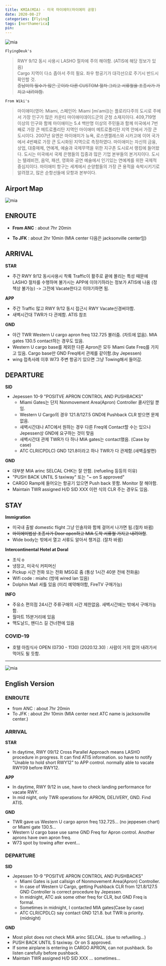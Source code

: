 ```yaml
---
title: KMIA(MIA) - 미국 마이에미(마이에미 공항)
date: 2020-08-27
categories: [Flying]
tags: [northamerica]
pin:
---
```


![mia](/img/flying/airport/mia.JPG)

`FlyingDeuk's`
>RWY 9/12 동시 사용시 LASHO 절차에 주의 해야함. (ATIS에 해당 정보가 있음) <br>
Cargo 지역이 다소 좁아서 주의 필요. 좌우 항공기가 대각선으로 주기시 반드시 확인할 것. <br>
~~중남미의 밀수가 많은 곳이라 다른 CUSTOM 절차 그리고 서류철을 조종사가 가지고 내려야함.~~

`From Wiki's`
>마이애미(영어: Miami, 스페인어: Miami [miˈami])는 플로리다주의 도시로 주에서 가장 인구가 많은 카운티 마이애미데이드군의 군청 소재지이다. 409,719명 이상의 인구와 함께 마이애미는 5.4 백만명 이상의 주민들과 함께 미국에서 7번째로 가장 큰 메트로폴리탄 지역인 마이애미 메트로폴리탄 지역 안에서 가장 큰 도시이다. 2007년 유엔은 마이애미가 뉴욕, 로스앤젤레스와 시카고에 이어 국가에서 4번째로 가장 큰 도시화된 지역으로 측정하였다.
마이애미는 자신의 금융, 상업, 대중매체, 연예계, 예술과 국제무역을 위한 지구촌 도시로서 랭킹에 들어왔다. 도시는 미국에서 국제 은행들의 집중과 많은 기업 본부들의 본거지이다. 도시는 텔레비전, 음악, 패션, 영화와 공연 예술에서 인기있는 연예계를 위한 국제적 중심지이다. 마이애미 항구는 세계에서 순양함들의 가장 큰 용적을 숙박시키기로 알려졌고, 많은 순항선들에 모항과 본부이다.

## Airport Map
![mia](/img/flying/airport/mia_ap.jpg)


## ENROUTE
- **From ANC** : about 7hr 20min

- **To JFK** : about 2hr 10min (MIA center 다음은 jacksonville center임)

## ARRIVAL
**STAR**
- 주간 RWY 9/12 동시사용시 착륙 Traffic이 활주로 끝에 몰리는 특성 때문에 LASHO 절차를 수행하며 불가시는 APP에 이야기하라는 정보가 ATIS에 나옴 (정책상 불가능) -> 그전에 Vacate한다고 이야기하면 됨.

**APP**
- 주간 Traffic 많고 RWY 9/12 동시 접근시 RWY Vacate신경써야함.
- 새벽시간대 TWR가 다 관제함. ATIS 참조

**GND**
- 야간 TWR Western U cargo apron freq 132.725 불러줌. (차트에 없음). MIA gates 130.5 contact하는 경우도 있음.
- Western U cargo base를 제외한 다른 Apron은 모두 Miami Gate Freq를 가지고 있음. Cargo base만 GND Freq에서 관제를 같이함.(by Jepessen)
- wing 접촉사례 이후 W73 주변 항공기 있으면 그냥 Towing해서 들어감.

## DEPARTURE
**SID**
- Jepessen 10-9 "POSITVE APRON CONTROL AND PUSHBACKS"
  - Miami Gates는 단지 Nonmovement Area(Apron) Controller 콜사인일 뿐임.
  - Western U Cargo의 경우 121.8/127.5 GND에 Pushback CLR 받으면 문제없음.
  - 새벽시간대나 ATC에서 원하는 경우 다른 Freq에 Contact할 수는 있으나 Jepessen상 GND에 요구하는 것이 맞음
  - 새벽시간대 관제 TWR가 다 하나 MIA gates는 contact했음. (Case by case)
  - ATC CLR(CPDLC) GND 121.8이라고 하나 TWR가 다 관제함.(새벽출발편)

**GND**
- 대부분 MIA arinc SELCAL CHK는 잘 안함. (refueling 등등의 이유)
- "PUSH BACK UNTIL S taxiway" 또는 "~ on S approved"
- CARGO Ramp에 들어오는 항공기 있으면 Push back 못함. Monitor 잘 해야함.
- Maintain TWR assigned H/D SID XXX 이런 식의 CLR 주는 경우도 있음.

## STAY
**Immigration**
- 미국내 출발 domestic flight 그냥 인솔자와 함께 걸어서 나가면 됨.(절차 바뀜)
- ~~마이에미법상 조종사가 Door open하고 MIA 도착 서류철 가지고 내려야함~~.
- Wide body는 밖에서 열고 서류도 알아서 챙겨감. (잘차 바뀜)

**Intercontinental Hotel at Doral**
- 조식 o
- 냉장고, 미국식 커피머신
- Pickup 시간 전화 또는 전화 MSG로 줌 (통상 1시간 40분 전에 전화옴)
- Wifi code : miahc (방에 wired lan 있음)
- Dolphin Mall 셔틀 있음 (미리 예약해야함, FireTV 구매가능)

**INFO**
- 주유소 편의점 24시간 주류구매의 시간 제한없음. 새벽시간에는 밖에서 구매가능함.
- 월마트 15분거리에 있음
- 맥도날드, 왠디스 길 건너편에 있음

### COVID-19
- 호텔 아침식사 OPEN (0730 - 1130) (2020.12.30) : 사람이 거의 없어 내려가서 먹어도 될 듯함.


--------

![mia](/img/flying/airport/mia1.JPG)

## English Version

### ENROUTE
- from ANC : about 7hr 20min
- To JFK : about 2hr 10min (MIA center next ATC name is jacksonville center.)

### ARRIVAL

**STAR**
- In daytime, RWY 09/12 Cross Parallel Approach means LASHO procedure in progress. It can find ATIS information. so have to notify "Unable to hold short RWY12" to APP control. normally able to vacate RWY09 before RWY12.

**APP**
- In daytime, RWY 9/12 in use, have to check landing performance for vacate RWY.
- In mid night, only TWR operations for APRON, DELIVERY, GND. Find ATIS.

**GND**
- TWR gave us Western U cargo apron freq 132.725... (no jeppesen chart) or Miami gate 130.5...
- Western U cargo base use same GND Freq for Apron control. Another aprons have own apron freq.
- W73 spot by towing after event...


### DEPARTURE
**SID**
- Jepessen 10-9 "POSITVE APRON CONTROL AND PUSHBACKS"
  - Miami Gates is just callsign of Nonmovement Area(Apron) Controller.
  - In case of Western U Cargo, getting Pushback CLR from 121.8/127.5 GND Controller is correct procedure by Jepessen.
  - In midnight, ATC ask some other freq for CLR, but GND Freq is formal.
  - Sometimes in midnight, I contacted MIA gates(Case by case)
  - ATC CLR(CPDLC) say contact GND 121.8. but TWR is priority. (midnight)

**GND**
- Most pilot does not check MIA arinc SELCAL. (due to refuelling...)
- PUSH BACK UNTIL S taxiway. Or on S approved.
- If some airplane is entering in CARGO APRON, can not pushback. So listen carefully before pushback.
- Maintain TWR assigned H/D SID XXX ... sometimes...
